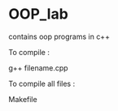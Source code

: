 # OOP_lab
contains oop programs in c++

To compile :
  
  g++ filename.cpp


To compile all files :
  
  
  Makefile
